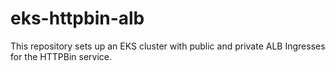 # eks-httpbin-alb
This repository sets up an EKS cluster with public and private ALB Ingresses for the HTTPBin service.
